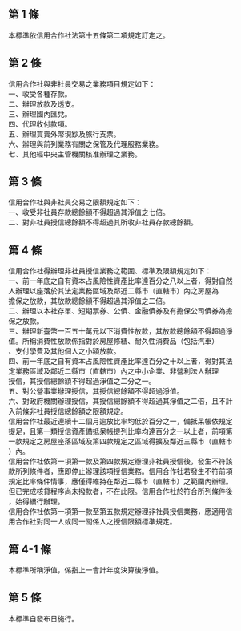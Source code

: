 第 1 條
-------
本標準依信用合作社法第十五條第二項規定訂定之。

第 2 條
-------
信用合作社與非社員交易之業務項目規定如下：  
一、收受各種存款。  
二、辦理放款及透支。  
三、辦理國內匯兌。  
四、代理收付款項。  
五、辦理買賣外幣現鈔及旅行支票。  
六、辦理與前列業務有關之保管及代理服務業務。  
七、其他經中央主管機關核准辦理之業務。

第 3 條
-------
信用合作社與非社員交易之限額規定如下：  
一、收受非社員存款總餘額不得超過其淨值之七倍。  
二、對非社員授信總餘額不得超過其所收非社員存款總餘額。

第 4 條
-------
信用合作社得辦理非社員授信業務之範圍、標準及限額規定如下：  
一、前一年底之自有資本占風險性資產比率達百分之八以上者，得對自然  
    人辦理以座落於其法定業務區域及鄰近二縣市（直轄市）內之房屋為  
    擔保之放款，其放款總餘額不得超過其淨值之二倍。  
二、辦理以本社存單、短期票券、公債、金融債券及有擔保公司債券為擔  
    保之放款。  
三、辦理新臺幣一百五十萬元以下消費性放款，其放款總餘額不得超過淨  
    值。所稱消費性放款係指對於房屋修繕、耐久性消費品（包括汽車）  
    、支付學費及其他個人之小額放款。  
四、前一年底之自有資本占風險性資產比率達百分之十以上者，得對其法  
    定業務區域及鄰近二縣市（直轄市）內之中小企業、非營利法人辦理  
    授信，其授信總餘額不得超過淨值之二分之一。  
五、對公營事業辦理授信，其授信總餘額不得超過淨值。  
六、對政府機關辦理授信，其授信總餘額不得超過其淨值之二倍，且不計  
    入前條非社員授信總餘額之限額規定。  
信用合作社最近連續十二個月逾放比率均低於百分之一，備抵呆帳依規定  
提足，且第一類授信資產備抵呆帳提列比率均達百分之一以上者，前項第  
一款規定之房屋座落區域及第四款規定之區域得擴及鄰近三縣市（直轄市  
）內。  
信用合作社依第一項第一款及第四款規定辦理非社員授信後，發生不符該  
款所列條件者，應即停止辦理該項授信業務。信用合作社若發生不符前項  
規定比率條件情事，應僅得維持在鄰近二縣市（直轄市）之範圍內辦理。  
但已完成核貸程序尚未撥款者，不在此限。信用合作社於符合所列條件後  
，始得續行辦理。  
信用合作社依第一項第一款至第五款規定辦理非社員授信業務，應適用信  
用合作社對同一人或同一關係人之授信限額標準規定。

第 4-1 條
---------
本標準所稱淨值，係指上一會計年度決算後淨值。

第 5 條
-------
本標準自發布日施行。

